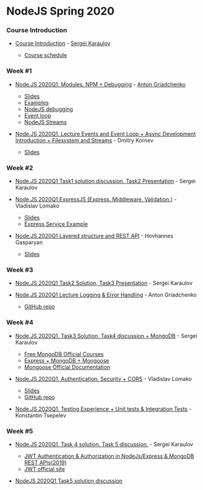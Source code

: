 # NodeJS Spring 2020

### Course Introduction

- [Course Introduction](https://youtu.be/R4dk80aym4g?t=892) - [Sergei Karaulov](https://github.com/sixtyXi)

  * [Course schedule](https://docs.google.com/spreadsheets/d/10ZZEGPbwtj3EzkFwuQkOl3hnu7Qza1tn5CS7DgNAbhw/edit)

### Week #1

- [Node.JS 2020Q1. Modules. NPM + Debugging](https://www.youtube.com/watch?v=dcdjTqKV2_Q) - [Anton Griadchenko](https://github.com/RidgeA)

  * [Slides](https://www.youtube.com/redirect?event=video_description&v=dcdjTqKV2_Q&redir_token=NGGbR4iCJEchjogOrs_SlpkHHhp8MTU5MDQ0NTg0N0AxNTkwMzU5NDQ3&q=https%3A%2F%2Fdocs.google.com%2Fpresentation%2Fd%2F17mfsoyorpfemo2qU2Qcqapj4N2zV9UumQjamCAjTI_s%2Fedit%3Fusp%3Dsharing)
  * [Examples](https://github.com/RidgeA/rss-school-20200323)
  * [NodeJS debugging](https://nodejs.org/en/docs/guides/debugging-getting-started/)
  * [Event loop](https://nodejs.org/en/docs/guides/event-loop-timers-and-nexttick/)
  * [NodeJS Streams](https://youtu.be/TEuDTl8SdZo?t=3637)

- [Node.JS 2020Q1. Lecture Events and Event Loop + Async Development Introduction + Filesystem and Streams](https://www.youtube.com/watch?v=Jqn7KRAvuUw) - Dmitry Kornev

  * [Slides](https://drive.google.com/file/d/1ueNViQQCcsWDG4AowLbvXupz02-Rc_Hy/view?usp=sharing)

### Week #2

- [Node.JS 2020Q1 Task1 solution discussion. Task2 Presentation](https://www.youtube.com/watch?v=sPeOfWVkbKQ) - Sergei Karaulov

- [Node.JS 2020Q1 ExpressJS (Express. Middleware. Validation.)](https://www.youtube.com/watch?v=C8fSG6a9Sjc) - Vladislav Lomako

  * [Slides](https://cdn.discordapp.com/attachments/691674957079642132/696356859011006464/03._NodeJS_RSS_-_Express._Middleware._Validation.pdf)
  * [Express Service Example](https://youtu.be/3Pp0K_rgk8U?t=4189)

- [Node.JS 2020Q1 Layered structure and REST API](https://www.youtube.com/watch?v=tCQ7tNX6kwo) - Hovhannes Gasparyan

  * [Slides](https://docs.google.com/presentation/d/18PJzVeO_on_f35TAjCeG8_O_p2oKPXSFSDoGPt5v2yA)

### Week #3

- [Node.JS 2020Q1 Task2 Solution, Task3 Presentation](https://www.youtube.com/watch?v=7BLFXNyCoZo) - Sergei Karaulov

- [Node.JS 2020Q1 Lecture Logging & Error Handling](https://youtu.be/hJ-iN2NARX8) - Anton Griadchenko

  * [GitHub repo](https://github.com/RidgeA/rss-school-20200408)

### Week #4

- [Node.JS 2020Q1. Task3 Solution, Task4 discussion + MongoDB](https://www.youtube.com/watch?v=TM-Uur4Wdo4) - Sergei Karaulov

  * [Free MongoDB Official Courses](https://university.mongodb.com/)
  * [Express + MongoDB + Mongoose](https://developer.mozilla.org/ru/docs/Learn/Server-side/Express_Nodejs/mongoose)
  * [Mongoose Official Documentation](https://mongoosejs.com/docs/index.html)

- [Node.JS 2020Q1. Authentication. Security + CORS](https://www.youtube.com/watch?v=K0K4bCQAfUM) - Vladislav Lomako

  * [Slides](https://cdn.discordapp.com/attachments/691674957079642132/700003043089055824/05._NodeJS_RSS_-_Authentication._Security.pdf)
  * [GitHub repo](https://github.com/RidgeA/rss-school-20200408)

- [Node.JS 2020Q1. Testing Experience + Unit tests & Integration Tests](https://www.youtube.com/watch?v=JwM1E630sms) - Konstantin Tsepelev

### Week #5

- [Node.JS 2020Q1. Task 4 solution. Task 5 discussion.](https://www.youtube.com/watch?v=OgI59CNTjSk) - Sergei Karaulov

  * [JWT Authentication & Authorization in NodeJs/Express & MongoDB REST APIs(2019)](https://medium.com/swlh/jwt-authentication-authorization-in-nodejs-express-mongodb-rest-apis-2019-ad14ec818122)
  * [JWT official site](https://jwt.io)

- [NodeJS 2020Q1 Task5 solution discussion](https://www.youtube.com/watch?v=_FmFv8g4JDY)
